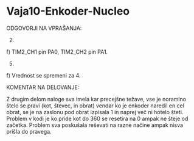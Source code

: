 # Vaja10-Enkoder-Nucleo

ODGOVORJI NA VPRAŠANJA:

2. 
f) TIM2_CH1 pin PA0,
   TIM2_CH2 pin PA1.
   
5. 
f) Vrednost se spremeni za 4.

KOMENTAR NA DELOVANJE:

Z drugim delom naloge sva imela kar precejšne težave, vse je noramlno štelo se pravi (kot, števec, in obrat) vendar ko je enkoder naredil en cel obrat, se je na zaslonu pod obrat izpisala 1 in naprej več ni hotelo šteti. Problem v kodi je ko pride kot do 360 se resetira na 0 ampak ne šteje od začetka. Problem sva poskušala reševati na razne načine ampak nisva prišla do pravega.
